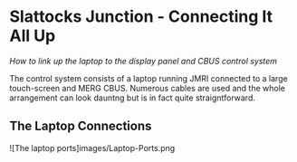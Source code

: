 # Slattocks Junction - Connecting It All Up
*How to link up the laptop to the display panel and CBUS control system*
  
The control system consists of a laptop running JMRI connected to a large touch-screen and MERG CBUS. Numerous cables are used and the whole arrangement can look dauntng but is in fact quite straigntforward.
## The Laptop Connections
![The laptop ports]images/Laptop-Ports.png
